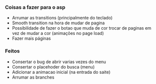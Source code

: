 ### Coisas a fazer para o asp

- Arrumar as transitions (principalmente do teclado)
- Smooth transition na hora de mudar de pagina
- Possibilidade de fazer o botao que muda de cor trocar de paginas em vez de mudar a cor (animações no page load)
- Fazer mais páginas


### Feitos

- Consertar o bug de abrir varias vezes do menu
- Consertar o placehoder do busca (menu)
- Adicionar a animacao inicial (na entrada do saite)
- Arrumar as branches
